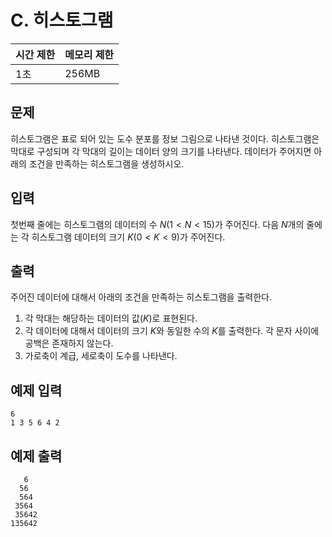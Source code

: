 # C. 히스토그램

| 시간 제한 | 메모리 제한 |
| --- | --- |
| 1초 | 256MB |

## 문제
히스토그램은 표로 되어 있는 도수 분포를 정보 그림으로 나타낸 것이다. 히스토그램은 막대로 구성되며 각 막대의 길이는 데이터 양의 크기를 나타낸다.
데이터가 주어지면 아래의 조건을 만족하는 히스토그램을 생성하시오.

## 입력
첫번째 줄에는 히스토그램의 데이터의 수 $N (1 < N < 15)$가 주어진다. 다음 $N$개의 줄에는 각 히스토그램 데이터의 크기 $K(0 < K < 9)$가 주어진다.

## 출력

주어진 데이터에 대해서 아래의 조건을 만족하는 히스토그램을 출력한다.

1. 각 막대는 해당하는 데이터의 값($K$)로 표현된다.
2. 각 데이터에 대해서 데이터의 크기 $K$와 동일한 수의 $K$를 출력한다. 각 문자 사이에 공백은 존재하지 않는다.
3. 가로축이 계급, 세로축이 도수를 나타낸다.

## 예제 입력

```
6
1 3 5 6 4 2
```

## 예제 출력

```
   6  
  56  
  564 
 3564 
 35642
135642
```
